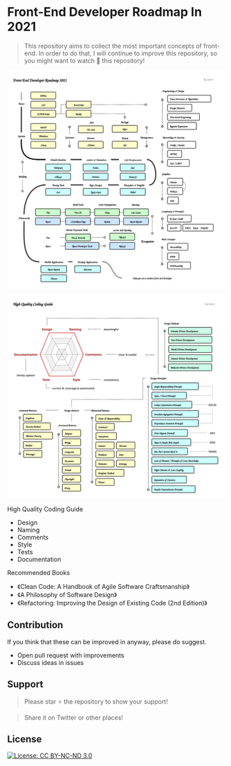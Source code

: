 
# Front-End Developer Roadmap In 2021

> This repository aims to collect the most important concepts of front-end. In order to do that, I will continue to improve this repository, so you might want to watch 🔭 this repository!


![Front-End Developer Roadmap](./images/2021-frontend.svg)

![CodingGuide](./images/CodingGuide.svg)

High Quality Coding Guide

* Design 
* Naming 
* Comments  
* Style 
* Tests 
* Documentation 

Recommended Books

* 《Clean Code: A Handbook of Agile Software Craftsmanship》
* 《A Philosophy of Software Design》
* 《Refactoring: Improving the Design of Existing Code (2nd Edition)》


## Contribution

If you think that these can be improved in anyway, please do suggest.

* Open pull request with improvements
* Discuss ideas in issues

## Support

> Please star ⭐️ the repository to show your support!

> Share it on Twitter or other places!

 ## License

[![License: CC BY-NC-ND 3.0](https://img.shields.io/badge/License-CC%20BY--NC--ND%203.0-lightgrey.svg)](https://creativecommons.org/licenses/by-nc-nd/3.0/)

